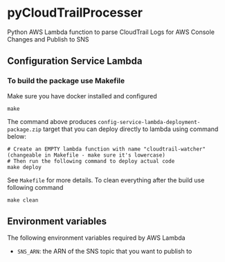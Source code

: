 # pyCloudTrailProcesser
Python AWS Lambda function to parse CloudTrail Logs for AWS Console Changes and Publish to SNS

## Configuration Service Lambda

### To build the package use Makefile
Make sure you have docker installed and configured
```shell script
make
```
The command above produces `config-service-lambda-deployment-package.zip` target that you can deploy directly to lambda using command below:
```shell script
# Create an EMPTY lambda function with name "cloudtrail-watcher" (changeable in Makefile - make sure it's lowercase)
# Then run the following command to deploy actual code
make deploy
```
See `Makefile` for more details. To clean everything after the build use following command
```shell script
make clean
```

## Environment variables
The following environment variables required by AWS Lambda
* `SNS_ARN`: the ARN of the SNS topic that you want to publish to 